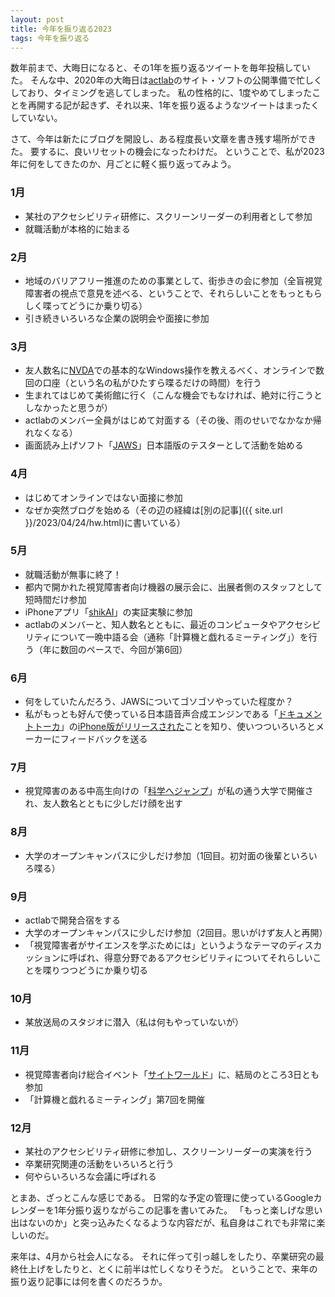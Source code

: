 ```yaml
---
layout: post
title: 今年を振り返る2023
tags: 今年を振り返る
---
```

数年前まで、大晦日になると、その1年を振り返るツイートを毎年投稿していた。
そんな中、2020年の大晦日は[actlab](https://actlab.org/)のサイト・ソフトの公開準備で忙しくしており、タイミングを逃してしまった。
私の性格的に、1度やめてしまったことを再開する記が起きず、それ以来、1年を振り返るようなツイートはまったくしていない。

さて、今年は新たにブログを開設し、ある程度長い文章を書き残す場所ができた。
要するに、良いリセットの機会になったわけだ。
ということで、私が2023年に何をしてきたのか、月ごとに軽く振り返ってみよう。

### 1月

* 某社のアクセシビリティ研修に、スクリーンリーダーの利用者として参加
* 就職活動が本格的に始まる

### 2月

* 地域のバリアフリー推進のための事業として、街歩きの会に参加（全盲視覚障害者の視点で意見を述べる、ということで、それらしいことをもっともらしく喋ってどうにか乗り切る）
* 引き続きいろいろな企業の説明会や面接に参加

### 3月

* 友人数名に[NVDA](https://nvda.jp/)での基本的なWindows操作を教えるべく、オンラインで数回の口座（という名の私がひたすら喋るだけの時間）を行う
* 生まれてはじめて美術館に行く（こんな機会でもなければ、絶対に行こうとしなかったと思うが）
* actlabのメンバー全員がはじめて対面する（その後、雨のせいでなかなか帰れなくなる）
* 画面読み上げソフト「[JAWS](https://www.extra.co.jp/jaws/index.html)」日本語版のテスターとして活動を始める

### 4月

* はじめてオンラインではない面接に参加
* なぜか突然ブログを始める（その辺の経緯は[別の記事]({{ site.url }}/2023/04/24/hw.html)に書いている）

### 5月

* 就職活動が無事に終了！
* 都内で開かれた視覚障害者向け機器の展示会に、出展者側のスタッフとして短時間だけ参加
* iPhoneアプリ「[shikAI](https://www.linkx.dev/shikai)」の実証実験に参加
* actlabのメンバーと、知人数名とともに、最近のコンピュータやアクセシビリティについて一晩中語る会（通称「計算機と戯れるミーティング」）を行う（年に数回のペースで、今回が第6回）

### 6月

* 何をしていたんだろう、JAWSについてゴソゴソやっていた程度か？
* 私がもっとも好んで使っている日本語音声合成エンジンである「[ドキュメントトーカ](https://www.createsystem.co.jp/main/)」の[iPhone版がリリースされた](https://apps.apple.com/app/%E3%83%89%E3%82%AD%E3%83%A5%E3%83%A1%E3%83%B3%E3%83%88%E3%83%88%E3%83%BC%E3%82%AB/id6447055469)ことを知り、使いつついろいろとメーカーにフィードバックを送る

### 7月

* 視覚障害のある中高生向けの「[科学へジャンプ](https://www.jump2science.org/activity_summer-camp2023.html)」が私の通う大学で開催され、友人数名とともに少しだけ顔を出す

### 8月

* 大学のオープンキャンパスに少しだけ参加（1回目。初対面の後輩といろいろ喋る）

### 9月

* actlabで開発合宿をする
* 大学のオープンキャンパスに少しだけ参加（2回目。思いがけず友人と再開）
* 「視覚障害者がサイエンスを学ぶためには」というようなテーマのディスカッションに呼ばれ、得意分野であるアクセシビリティについてそれらしいことを喋りつつどうにか乗り切る

### 10月

* 某放送局のスタジオに潜入（私は何もやっていないが）

### 11月

* 視覚障害者向け総合イベント「[サイトワールド](https://www.sight-world.com/)」に、結局のところ3日とも参加
* 「計算機と戯れるミーティング」第7回を開催

### 12月

* 某社のアクセシビリティ研修に参加し、スクリーンリーダーの実演を行う
* 卒業研究関連の活動をいろいろと行う
* 何やらいろいろな会議に呼ばれる

とまあ、ざっとこんな感じである。
日常的な予定の管理に使っているGoogleカレンダーを1年分振り返りながらこの記事を書いてみた。
「もっと楽しげな思い出はないのか」と突っ込みたくなるような内容だが、私自身はこれでも非常に楽しいのだ。

来年は、4月から社会人になる。
それに伴って引っ越しをしたり、卒業研究の最終仕上げをしたりと、とくに前半は忙しくなりそうだ。
ということで、来年の振り返り記事には何を書くのだろうか。
